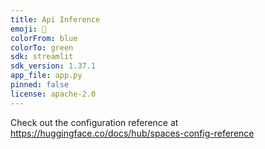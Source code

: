 ```yaml
---
title: Api Inference
emoji: 🏃
colorFrom: blue
colorTo: green
sdk: streamlit
sdk_version: 1.37.1
app_file: app.py
pinned: false
license: apache-2.0
---
```


Check out the configuration reference at https://huggingface.co/docs/hub/spaces-config-reference
